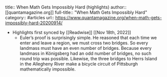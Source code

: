 title:: When Math Gets Impossibly Hard (highlights)
author:: [[quantamagazine.org]]
full-title:: "When Math Gets Impossibly Hard"
category:: #articles
url:: https://www.quantamagazine.org/when-math-gets-impossibly-hard-20200914/

- Highlights first synced by [[Readwise]] [[Nov 18th, 2022]]
	- Euler’s proof is surprisingly simple. He reasoned that each time we enter and leave a region, we must cross two bridges. So every landmass must have an even number of bridges. Because every landmass in Königsberg had an odd number of bridges, no such round trip was possible. Likewise, the three bridges to Herrs Island in the Allegheny River make a bicycle circuit of Pittsburgh mathematically impossible.
